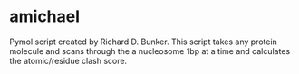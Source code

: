 # amichael

Pymol script created by Richard D. Bunker. This script takes any protein molecule and scans through the a nucleosome 1bp at a time and calculates the atomic/residue clash score.
